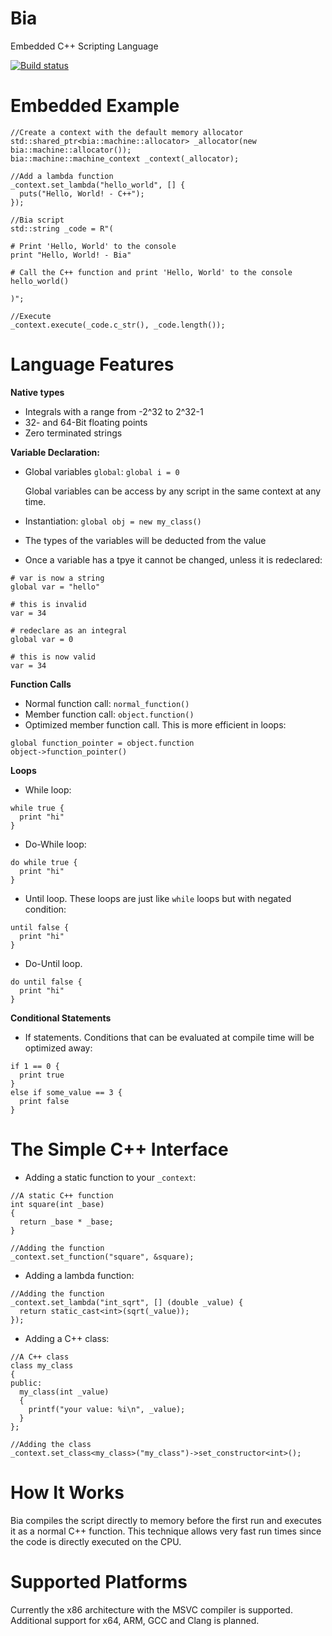 # Bia
Embedded C++ Scripting Language

[![Build status](https://ci.appveyor.com/api/projects/status/hgg15mmsrffx3dua/branch/master?svg=true)](https://ci.appveyor.com/project/terrakuh/bia/branch/master)

# Embedded Example

```
//Create a context with the default memory allocator
std::shared_ptr<bia::machine::allocator> _allocator(new bia::machine::allocator());
bia::machine::machine_context _context(_allocator);

//Add a lambda function
_context.set_lambda("hello_world", [] {
  puts("Hello, World! - C++");
});

//Bia script
std::string _code = R"(

# Print 'Hello, World' to the console
print "Hello, World! - Bia"

# Call the C++ function and print 'Hello, World' to the console
hello_world()

)";

//Execute
_context.execute(_code.c_str(), _code.length());
```

# Language Features
**Native types**
- Integrals with a range from -2^32 to 2^32-1
- 32- and 64-Bit floating points
- Zero terminated strings

**Variable Declaration:**
- Global variables `global`: `global i = 0`

  Global variables can be access by any script in the same context at any time.
- Instantiation: `global obj = new my_class()`
- The types of the variables will be deducted from the value
- Once a variable has a tpye it cannot be changed, unless it is redeclared:

```
# var is now a string
global var = "hello"

# this is invalid
var = 34

# redeclare as an integral
global var = 0

# this is now valid
var = 34
```

**Function Calls**
- Normal function call: `normal_function()`
- Member function call: `object.function()`
- Optimized member function call. This is more efficient in loops:

```
global function_pointer = object.function
object->function_pointer()
```

**Loops**
- While loop:

```
while true {
  print "hi"
}
```

- Do-While loop:

```
do while true {
  print "hi"
}
```

- Until loop. These loops are just like `while` loops but with negated condition:

```
until false {
  print "hi"
}
```

- Do-Until loop.

```
do until false {
  print "hi"
}
```

**Conditional Statements**
- If statements. Conditions that can be evaluated at compile time will be optimized away:

```
if 1 == 0 {
  print true
}
else if some_value == 3 {
  print false
}
```

# The Simple C++ Interface
- Adding a static function to your `_context`:

```
//A static C++ function
int square(int _base)
{
  return _base * _base;
}

//Adding the function
_context.set_function("square", &square);
```

- Adding a lambda function:

```
//Adding the function
_context.set_lambda("int_sqrt", [] (double _value) {
  return static_cast<int>(sqrt(_value));
});
```

- Adding a C++ class:

```
//A C++ class
class my_class
{
public:
  my_class(int _value)
  {
    printf("your value: %i\n", _value);
  }
};

//Adding the class
_context.set_class<my_class>("my_class")->set_constructor<int>();
```

# How It Works
Bia compiles the script directly to memory before the first run and executes it as a normal C++ function. This technique allows very fast run times since the code is directly executed on the CPU.

# Supported Platforms
Currently the x86 architecture with the MSVC compiler is supported. Additional support for x64, ARM, GCC and Clang is planned.
